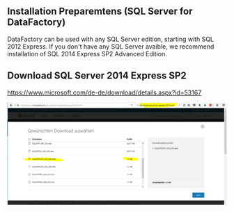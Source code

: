 ## Installation Preparemtens (SQL Server for DataFactory)
DataFactory can be used with any SQL Server edition, starting with SQL 2012 Express. If you don't have any SQL Server avaible, we
recommend installation of SQL 2014 Express SP2 Advanced Edition.

## Download SQL Server 2014 Express SP2
https://www.microsoft.com/de-de/download/details.aspx?id=53167
  
![Pic](images/SQL/Download_2014.PNG)



